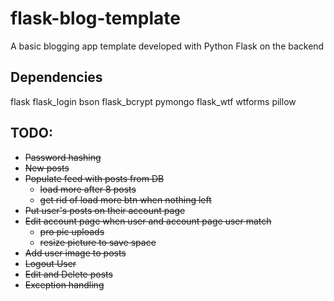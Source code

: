 # flask-blog-template
A basic blogging app template developed with Python Flask on the backend


## Dependencies
flask flask_login bson flask_bcrypt pymongo flask_wtf wtforms pillow

## TODO:

* ~~Password hashing~~
* ~~New posts~~
* ~~Populate feed with posts from DB~~
    * ~~load more after 8 posts~~
    * ~~get rid of load more btn when nothing left~~
* ~~Put user's posts on their account page~~
* ~~Edit account page when user and account page user match~~
    * ~~pro pic uploads~~
    * ~~resize picture to save space~~
* ~~Add user image to posts~~
* ~~Logout User~~
* ~~Edit and Delete posts~~
* ~~Exception handling~~

